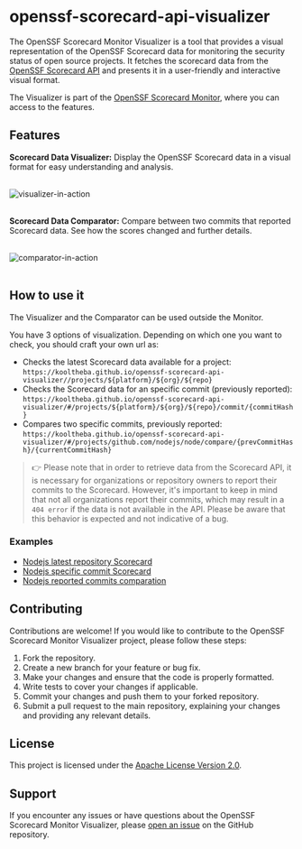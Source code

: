 # openssf-scorecard-api-visualizer

The OpenSSF Scorecard Monitor Visualizer is a tool that provides a visual representation of the OpenSSF Scorecard data for monitoring the security status of open source projects. It fetches the scorecard data from the [OpenSSF Scorecard API](https://api.securityscorecards.dev/#/results) and presents it in a user-friendly and interactive visual format.

The Visualizer is part of the [OpenSSF Scorecard Monitor](https://github.com/UlisesGascon/openssf-scorecard-monitor), where you can access to the features.

## Features

**Scorecard Data Visualizer:** Display the OpenSSF Scorecard data in a visual format for easy understanding and analysis.

<br>
    <div>
        <img src='.github/other/demo1.gif' alt="visualizer-in-action"/>
    </div>
</br>

**Scorecard Data Comparator:** Compare between two commits that reported Scorecard data. See how the scores changed and further details.

<br>
    <div>
        <img src='.github/other/gif_comparator.gif' alt="comparator-in-action"/>
    </div>
</br>

## How to use it

The Visualizer and the Comparator can be used outside the Monitor.

You have 3 options of visualization. Depending on which one you want to check, you should craft your own url as:

- Checks the latest Scorecard data available for a project: `https://kooltheba.github.io/openssf-scorecard-api-visualizer//projects/${platform}/${org}/${repo}`
- Checks the Scorecard data for an specific commit (previously reported): `https://kooltheba.github.io/openssf-scorecard-api-visualizer/#/projects/${platform}/${org}/${repo}/commit/{commitHash}`
- Compares two specific commits, previously reported: `https://kooltheba.github.io/openssf-scorecard-api-visualizer/#/projects/github.com/nodejs/node/compare/{prevCommitHash}/{currentCommitHash}`

> 👉 Please note that in order to retrieve data from the Scorecard API, it is necessary for organizations or repository owners to report their commits to the Scorecard. However, it's important to keep in mind that not all organizations report their commits, which may result in a `404 error` if the data is not available in the API. Please be aware that this behavior is expected and not indicative of a bug.

### Examples

- [Nodejs latest repository Scorecard](https://kooltheba.github.io/openssf-scorecard-api-visualizer/#/projects/github.com/nodejs/node)
- [Nodejs specific commit Scorecard](https://kooltheba.github.io/openssf-scorecard-api-visualizer/#/projects/github.com/nodejs/node/commit/da80964a3d708ef3ae42d4424034f155ad37e07d)
- [Nodejs reported commits comparation](https://kooltheba.github.io/openssf-scorecard-api-visualizer/#/projects/github.com/nodejs/node/compare/2ac5e9889aba461f5a54d320973d2574980d206b/da80964a3d708ef3ae42d4424034f155ad37e07d)

## Contributing

Contributions are welcome! If you would like to contribute to the OpenSSF Scorecard Monitor Visualizer project, please follow these steps:

1. Fork the repository.
2. Create a new branch for your feature or bug fix.
3. Make your changes and ensure that the code is properly formatted.
4. Write tests to cover your changes if applicable.
5. Commit your changes and push them to your forked repository.
6. Submit a pull request to the main repository, explaining your changes and providing any relevant details.

## License

This project is licensed under the [Apache License Version 2.0](LICENSE).

## Support

If you encounter any issues or have questions about the OpenSSF Scorecard Monitor Visualizer, please [open an issue](https://github.com/KoolTheba/openssf-scorecard-api-visualizer/issues/new) on the GitHub repository.
